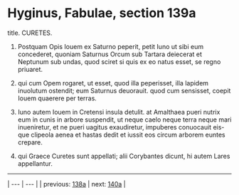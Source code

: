 # Hyginus, Fabulae, section 139a

title. CURETES.



1. Postquam Opis Iouem ex Saturno peperit, petit Iuno ut sibi eum concederet, quoniam Saturnus Orcum sub Tartara deiecerat et Neptunum sub undas, quod sciret si quis ex eo natus esset, se regno priuaret.



2. qui cum Opem rogaret, ut esset, quod illa peperisset, illa lapidem inuolutum ostendit; eum Saturnus deuorauit. quod cum sensisset, coepit Iouem quaerere per terras.



3. Iuno autem Iouem in Cretensi insula detulit. at Amalthaea pueri nutrix eum in cunis in arbore suspendit, ut neque caelo neque terra neque mari inueniretur, et ne pueri uagitus exaudiretur, impuberes conuocauit eis-que clipeola aenea et hastas dedit et iussit eos circum arborem euntes crepare.



4. qui Graece Curetes sunt appellati; alii Corybantes dicunt, hi autem Lares appellantur.



---

| --- | --- |
| previous: [138a](../138a/) | next: [140a](../140a/) |